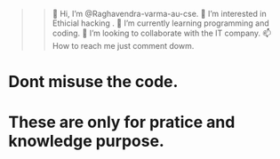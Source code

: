 >>👋 Hi, I’m @Raghavendra-varma-au-cse.
>>👀 I’m interested in Ethicial hacking .
>>🌱 I’m currently learning programming and coding.
>>💞️ I’m looking to collaborate with the IT company.
>>📫 How to reach me just comment dowm.
# Dont misuse the code.
# These are only for pratice and knowledge purpose.
